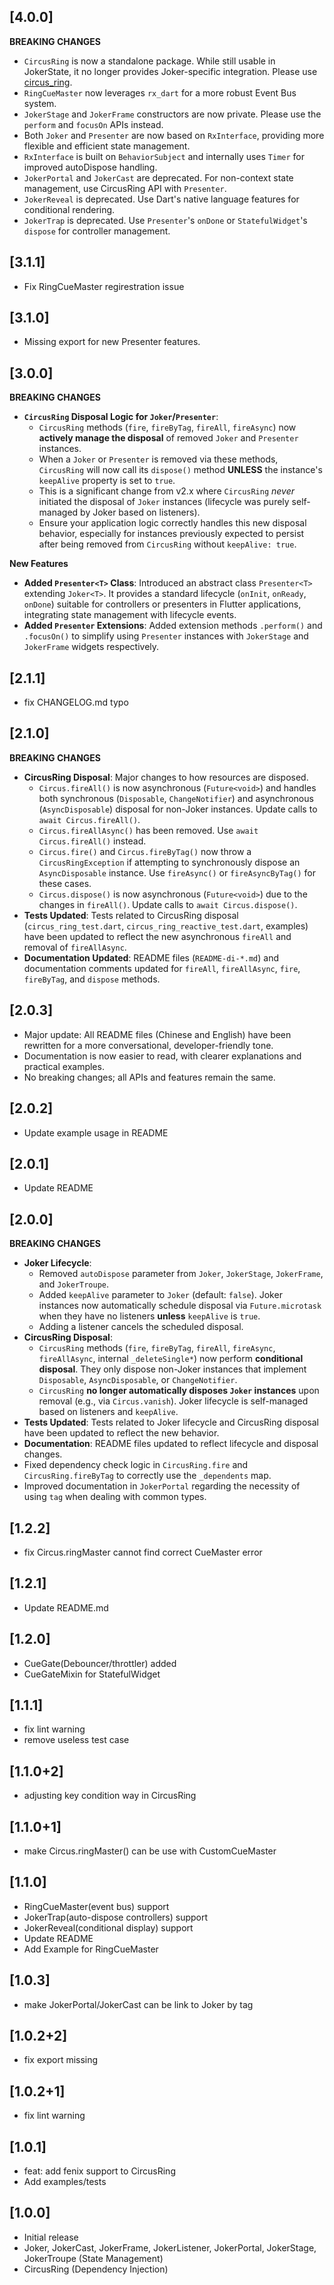 ## [4.0.0]

**BREAKING CHANGES**

* `CircusRing` is now a standalone package. While still usable in JokerState, it no longer provides Joker-specific integration. Please use [circus_ring](https://pub.dev/packages/circus_ring).
* `RingCueMaster` now leverages `rx_dart` for a more robust Event Bus system.
* `JokerStage` and `JokerFrame` constructors are now private. Please use the `perform` and `focusOn` APIs instead.
* Both `Joker` and `Presenter` are now based on `RxInterface`, providing more flexible and efficient state management.
* `RxInterface` is built on `BehaviorSubject` and internally uses `Timer` for improved autoDispose handling.
* `JokerPortal` and `JokerCast` are deprecated. For non-context state management, use CircusRing API with `Presenter`.
* `JokerReveal` is deprecated. Use Dart's native language features for conditional rendering.
* `JokerTrap` is deprecated. Use `Presenter`'s `onDone` or `StatefulWidget`'s `dispose` for controller management.

## [3.1.1]
* Fix RingCueMaster regirestration issue

## [3.1.0]
* Missing export for new Presenter features.

## [3.0.0]

**BREAKING CHANGES**

*   **`CircusRing` Disposal Logic for `Joker`/`Presenter`**: 
    *   `CircusRing` methods (`fire`, `fireByTag`, `fireAll`, `fireAsync`) now **actively manage the disposal** of removed `Joker` and `Presenter` instances.
    *   When a `Joker` or `Presenter` is removed via these methods, `CircusRing` will now call its `dispose()` method **UNLESS** the instance's `keepAlive` property is set to `true`.
    *   This is a significant change from v2.x where `CircusRing` *never* initiated the disposal of `Joker` instances (lifecycle was purely self-managed by Joker based on listeners).
    *   Ensure your application logic correctly handles this new disposal behavior, especially for instances previously expected to persist after being removed from `CircusRing` without `keepAlive: true`.

**New Features**

*   **Added `Presenter<T>` Class**: Introduced an abstract class `Presenter<T>` extending `Joker<T>`. It provides a standard lifecycle (`onInit`, `onReady`, `onDone`) suitable for controllers or presenters in Flutter applications, integrating state management with lifecycle events.
*   **Added `Presenter` Extensions**: Added extension methods `.perform()` and `.focusOn()` to simplify using `Presenter` instances with `JokerStage` and `JokerFrame` widgets respectively.

## [2.1.1]

* fix CHANGELOG.md typo

## [2.1.0]

**BREAKING CHANGES**

*   **CircusRing Disposal**: Major changes to how resources are disposed.
    *   `Circus.fireAll()` is now asynchronous (`Future<void>`) and handles both synchronous (`Disposable`, `ChangeNotifier`) and asynchronous (`AsyncDisposable`) disposal for non-Joker instances. Update calls to `await Circus.fireAll()`.
    *   `Circus.fireAllAsync()` has been removed. Use `await Circus.fireAll()` instead.
    *   `Circus.fire()` and `Circus.fireByTag()` now throw a `CircusRingException` if attempting to synchronously dispose an `AsyncDisposable` instance. Use `fireAsync()` or `fireAsyncByTag()` for these cases.
    *   `Circus.dispose()` is now asynchronous (`Future<void>`) due to the changes in `fireAll()`. Update calls to `await Circus.dispose()`.
*   **Tests Updated**: Tests related to CircusRing disposal (`circus_ring_test.dart`, `circus_ring_reactive_test.dart`, examples) have been updated to reflect the new asynchronous `fireAll` and removal of `fireAllAsync`.
*   **Documentation Updated**: README files (`README-di-*.md`) and documentation comments updated for `fireAll`, `fireAllAsync`, `fire`, `fireByTag`, and `dispose` methods.

## [2.0.3]

* Major update: All README files (Chinese and English) have been rewritten for a more conversational, developer-friendly tone.
* Documentation is now easier to read, with clearer explanations and practical examples.
* No breaking changes; all APIs and features remain the same.

## [2.0.2]

* Update example usage in README

## [2.0.1]

* Update README

## [2.0.0]

**BREAKING CHANGES**

*   **Joker Lifecycle**: 
    *   Removed `autoDispose` parameter from `Joker`, `JokerStage`, `JokerFrame`, and `JokerTroupe`.
    *   Added `keepAlive` parameter to `Joker` (default: `false`). Joker instances now automatically schedule disposal via `Future.microtask` when they have no listeners **unless** `keepAlive` is `true`.
    *   Adding a listener cancels the scheduled disposal.
*   **CircusRing Disposal**: 
    *   `CircusRing` methods (`fire`, `fireByTag`, `fireAll`, `fireAsync`, `fireAllAsync`, internal `_deleteSingle*`) now perform **conditional disposal**. They only dispose non-Joker instances that implement `Disposable`, `AsyncDisposable`, or `ChangeNotifier`.
    *   `CircusRing` **no longer automatically disposes `Joker` instances** upon removal (e.g., via `Circus.vanish`). Joker lifecycle is self-managed based on listeners and `keepAlive`.
*   **Tests Updated**: Tests related to Joker lifecycle and CircusRing disposal have been updated to reflect the new behavior.
*   **Documentation**: README files updated to reflect lifecycle and disposal changes.
*   Fixed dependency check logic in `CircusRing.fire` and `CircusRing.fireByTag` to correctly use the `_dependents` map.
*   Improved documentation in `JokerPortal` regarding the necessity of using `tag` when dealing with common types.

## [1.2.2]
* fix Circus.ringMaster cannot find correct CueMaster error

## [1.2.1]
* Update README.md

## [1.2.0]
* CueGate(Debouncer/throttler) added
* CueGateMixin for StatefulWidget

## [1.1.1]
* fix lint warning
* remove useless test case

## [1.1.0+2]
* adjusting key condition way in CircusRing

## [1.1.0+1]

* make Circus.ringMaster() can be use with CustomCueMaster

## [1.1.0]

* RingCueMaster(event bus) support
* JokerTrap(auto-dispose controllers) support
* JokerReveal(conditional display) support
* Update README
* Add Example for RingCueMaster

## [1.0.3]

* make JokerPortal/JokerCast can be link to Joker by tag

## [1.0.2+2]

* fix export missing

## [1.0.2+1]

* fix lint warning

## [1.0.1]

* feat: add fenix support to CircusRing
* Add examples/tests

## [1.0.0]

* Initial release
* Joker, JokerCast, JokerFrame, JokerListener, JokerPortal, JokerStage, JokerTroupe (State
  Management)
* CircusRing (Dependency Injection)